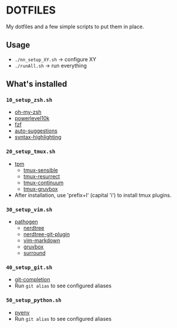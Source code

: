 # DOTFILES

My dotfiles and a few simple scripts to put them in place. 

## Usage
* `./nn_setup_XY.sh`   -> configure XY
* `./runAll.sh` -> run everything

## What's installed

### `10_setup_zsh.sh`
* [oh-my-zsh](https://github.com/ohmyzsh/ohmyzsh)
* [powerlevel10k](https://github.com/romkatv/powerlevel10k)
* [fzf](https://github.com/junegunn/fzf)
* [auto-suggestions](https://github.com/zsh-users/zsh-autosuggestions)
* [syntax-highlighting](https://github.com/zsh-users/zsh-syntax-highlighting)

### `20_setup_tmux.sh`
* [tpm](https://github.com/tmux-plugins/tpm)
    * [tmux-sensible](https://github.com/tmux-plugins/tmux-sensible)
    * [tmux-resurrect](https://github.com/tmux-plugins/tmux-resurrect)
    * [tmux-continuum](https://github.com/tmux-plugins/tmux-continuum)
    * [tmux-gruvbox](https://github.com/egel/tmux-gruvbox)
* After installation, use 'prefix+I' (capital 'i') to install tmux plugins.

### `30_setup_vim.sh`
* [pathogen](https://github.com/tpope/vim-pathogen)
    * [nerdtree](https://github.com/scrooloose/nerdtree.git)
    * [nerdtree-git-plugin](https://github.com/Xuyuanp/nerdtree-git-plugin.git)
    * [vim-markdown](https://github.com/plasticboy/vim-markdown.git)
    * [gruvbox](https://github.com/morhetz/gruvbox.git)
    * [surround](https://tpope.io/vim/surround.git)

### `40_setup_git.sh`
* [git-completion](https://github.com/git/git/tree/master/contrib/completion)
* Run `git alias` to see configured aliases

### `50_setup_python.sh`
* [pyenv](https://github.com/pyenv/pyenv)
* Run `git alias` to see configured aliases
